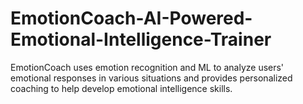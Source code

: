 # EmotionCoach-AI-Powered-Emotional-Intelligence-Trainer
EmotionCoach uses emotion recognition and ML to analyze users' emotional responses in various situations and provides personalized coaching to help develop emotional intelligence skills.
